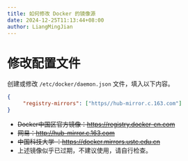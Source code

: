 ```yaml
---
title: 如何修改 Docker 的镜像源
date: 2024-12-25T11:13:44+08:00
author: LiangMingJian
---
```


# 修改配置文件

创建或修改 `/etc/docker/daemon.json` 文件，填入以下内容。

```json
{
     "registry-mirrors": ["https//hub-mirror.c.163.com"]
}
```

- ~~Docker中国区官方镜像：https://registry.docker-cn.com~~
- ~~网易：http://hub-mirror.c.163.com~~
- ~~中国科技大学 ：https://docker.mirrors.ustc.edu.cn~~
- 上述镜像似乎已过期，不建议使用，请自行检查。
